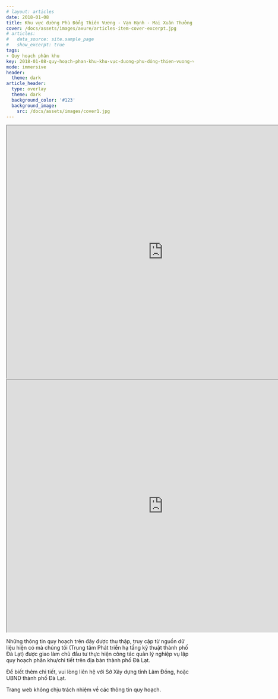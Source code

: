 ```yaml
---
# layout: articles
date: 2018-01-08
title: Khu vực đường Phù Đổng Thiên Vương - Vạn Hạnh - Mai Xuân Thưởng - Võ Trường Toản (Khu B7)
cover: /docs/assets/images/axure/articles-item-cover-excerpt.jpg
# articles:
#   data_source: site.sample_page
#   show_excerpt: true
tags:
- Quy hoạch phân khu
key: 2018-01-08-quy-hoạch-phan-khu-khu-vục-duong-phu-dỏng-thien-vuong-vạn-hạnh-mai-xuan-thuỏng-võ-truong-toản-khu-b7
mode: immersive
header:
  theme: dark
article_header:
  type: overlay
  theme: dark
  background_color: '#123'
  background_image: 
    src: /docs/assets/images/cover1.jpg
---
```


<iframe src="https://drive.google.com/file/d/1NjSP5PxRPpKUBzZBFVogiFsIdECoJxgE/preview" width="840" height="680"></iframe>
<!--more-->
<iframe src="https://drive.google.com/file/d/1MMVLwnkMomKJ8q6leZCcA94O8wAHTXz9/preview" width="840" height="680"></iframe>

Những thông tin quy hoạch trên đây được thu thập, truy cập từ nguồn dữ liệu hiện có mà chúng tôi (Trung tâm Phát triển hạ tầng kỹ thuật thành phố Đà Lạt) được giao làm chủ đầu tư thực hiện công tác quản lý nghiệp vụ lập quy hoạch phân khu/chi tiết trên địa bàn thành phố Đà Lạt.

Để biết thêm chi tiết, vui lòng liên hệ với Sở Xây dựng tỉnh Lâm Đồng, hoặc UBND thành phố Đà Lạt.

Trang web không chịu trách nhiệm về các thông tin quy hoạch.